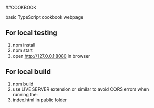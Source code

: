 ##COOKBOOK

basic TypeScript cookbook webpage

## For local testing

1.  npm install
2.  npm start
3.  open http://127.0.0.1:8080 in browser

## For local build

1.  npm build
2.  use LIVE SERVER extension or similar to avoid CORS errors when running the:
3.  index.html in public folder
